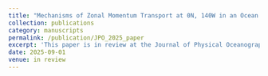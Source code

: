 ```yaml
---
title: "Mechanisms of Zonal Momentum Transport at 0N, 140W in an Ocean State Estimate"
collection: publications
category: manuscripts
permalink: /publication/JPO_2025_paper
excerpt: 'This paper is in review at the Journal of Physical Oceanography. We use a data-assimilating regional ocean model to diagnose the zonal momentum budget in the Pacific Cold Tongue and to evaluate the representation of vertical mixing by a subgrid-scale paramterization.'
date: 2025-09-01
venue: in review
---
```

